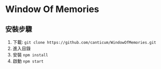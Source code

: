 # Window Of Memories
## 安裝步驟
1. 下載: `git clone https://github.com/canticum/WindowOfMemories.git`
2. 進入目錄
3. 安裝 `npm install`
4. 啟動 `npm start`
